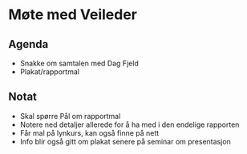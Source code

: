 # Møte med Veileder
## Agenda
- Snakke om samtalen med Dag Fjeld
- Plakat/rapportmal
## Notat
- Skal spørre Pål om rapportmal
- Notere ned detaljer allerede for å ha med i den endelige rapporten
- Får mal på lynkurs, kan også finne på nett
- Info blir også gitt om plakat senere på seminar om presentasjon